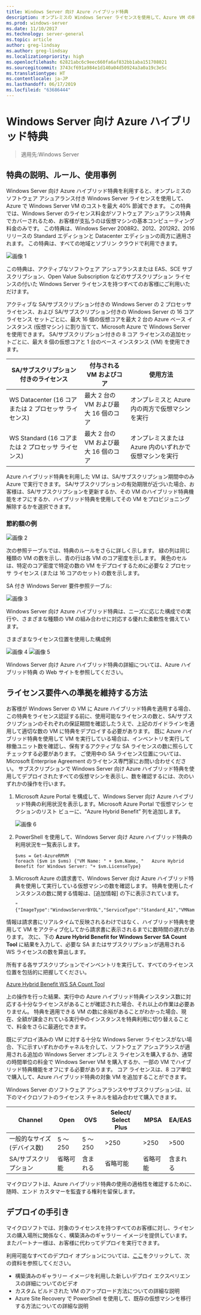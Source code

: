 ```yaml
---
title: Windows Server 向け Azure ハイブリッド特典
description: オンプレミスの Windows Server ライセンスを使用して、Azure VM の料金を節約できます
ms.prod: windows-server
ms.date: 11/10/2017
ms.technology: server-general
ms.topic: article
author: greg-lindsay
ms.author: greg-lindsay
ms.localizationpriority: high
ms.openlocfilehash: 62821abc6c9eec660fa6af832bb1aba151708021
ms.sourcegitcommit: 3743cf691a984e1d140a04d50924a3a0a19c3e5c
ms.translationtype: HT
ms.contentlocale: ja-JP
ms.lasthandoff: 06/17/2019
ms.locfileid: "63686444"
---
```

# <a name="azure-hybrid-benefit-for-windows-server"></a>Windows Server 向け Azure ハイブリッド特典

>適用先:Windows Server

## <a name="benefit-description-rules-and-use-cases"></a>特典の説明、ルール、使用事例

Windows Server 向け Azure ハイブリッド特典を利用すると、オンプレミスのソフトウェア アシュアランス付き Windows Server ライセンスを使用して、Azure で Windows Server VM のコストを最大 40% 節減できます。  この特典では、Windows Server のライセンス料金がソフトウェア アシュアランス特典でカバーされるため、お客様が支払うのは仮想マシンの基本コンピューティング料金のみです。  この特典は、Windows Server 2008R2、2012、2012R2、2016 リリースの Standard エディションと Datacenter エディションの両方に適用されます。  この特典は、すべての地域とソブリン クラウドで利用できます。


![画像 1](media/ahb01.png)

この特典は、アクティブなソフトウェア アシュアランスまたは EAS、SCE サブスクリプション、Open Value Subscription などのサブスクリプション ライセンスの付いた Windows Server ライセンスを持つすべてのお客様にご利用いただけます。  

アクティブな SA/サブスクリプション付きの Windows Server の 2 プロセッサ ライセンス、および SA/サブスクリプション付きの Windows Server の 16 コア ライセンス セットごとに、最大 16 個の仮想コアを最大 2 台の Azure ベース インスタンス (仮想マシン) に割り当てて、Microsoft Azure で Windows Server を使用できます。 SA/サブスクリプション付きの 8 コア ライセンスの追加セットごとに、最大 8 個の仮想コアと 1 台のベース インスタンス (VM) を使用できます。

| SA/サブスクリプション付きのライセンス            | 付与される VM およびコア            | 使用方法                                |
|-----------------------------------------|----------------------------------|-----------------------------------------------------|
| WS Datacenter (16 コアまたは 2 プロセッサ ライセンス)  | 最大 2 台の VM および最大 16 個のコア | オンプレミスと Azure 内の両方で仮想マシンを実行  |
| WS Standard (16 コアまたは 2 プロセッサ ライセンス)    | 最大 2 台の VM および最大 16 個のコア | オンプレミスまたは Azure 内のいずれかで仮想マシンを実行 |

Azure ハイブリッド特典を利用した VM は、SA/サブスクリプション期間中のみ Azure で実行できます。 SA/サブスクリプションの有効期限が近づいた場合、お客様は、SA/サブスクリプションを更新するか、その VM のハイブリッド特典機能をオフにするか、ハイブリッド特典を使用してその VM をプロビジョニング解除するかを選択できます。 

### <a name="savings-examples"></a>節約額の例 

![画像 2](media/ahb02.png)
 
次の参照テーブルでは、特典のルールをさらに詳しく示します。 緑の列は同じ種類の VM の数を示し、青の行は各 VM のコア密度を示します。 黄色のセルは、特定のコア密度で特定の数の VM をデプロイするために必要な 2 プロセッサ ライセンス (または 16 コアのセット) の数を示します。 

SA 付き Windows Server 要件参照テーブル:

![画像 3](media/ahb03.png)
 
Windows Server 向け Azure ハイブリッド特典は、ニーズに応じた構成での実行や、さまざまな種類の VM の組み合わせに対応する優れた柔軟性を備えています。

さまざまなライセンス位置を使用した構成例

![画像 4](media/ahb04.png)
![画像 5](media/ahb05.png)

 
Windows Server 向け Azure ハイブリッド特典の詳細については、Azure ハイブリッド特典 の Web サイトを参照してください。

## <a name="how-to-maintain-compliance"></a>ライセンス要件への準拠を維持する方法

お客様が Windows Server の VM に Azure ハイブリッド特典を適用する場合、この特典をライセンス認証する前に、使用可能なライセンスの数と、SA/サブスクリプションのそれぞれの保証期間を確認したうえで、上記のガイドラインを適用して適切な数の VM に特典をデプロイする必要があります。 既に Azure ハイブリッド特典を使用して VM を実行している場合は、インベントリを実行して稼働ユニット数を確認し、保有するアクティブな SA ライセンスの数に照らしてチェックする必要があります。  ご使用中の SA ライセンス位置については、Microsoft Enterprise Agreement のライセンス専門家にお問い合わせください。
サブスクリプションで Windows Server 向け Azure ハイブリッド特典を使用してデプロイされたすべての仮想マシンを表示し、数を確認するには、次のいずれかの操作を行います。

1. Microsoft Azure Portal を構成して、Windows Server 向け Azure ハイブリッド特典の利用状況を表示します。Microsoft Azure Portal で仮想マシン セクションのリスト ビューに、“Azure Hybrid Benefit” 列を追加します。 

    ![画像 6](media/ahb06.png)

2.  PowerShell を使用して、Windows Server 向け Azure ハイブリッド特典の利用状況を一覧表示します。

    ```
    $vms = Get-AzureRMVM 
    foreach ($vm in $vms) {"VM Name: " + $vm.Name, "   Azure Hybrid Benefit for Windows Server: "+ $vm.LicenseType}
    ```

3.  Microsoft Azure の請求書で、Windows Server 向け Azure ハイブリッド特典を使用して実行している仮想マシンの数を確認します。 特典を使用したインスタンスの数に関する情報は、[追加情報] の下に表示されています。

    ```
    "{"ImageType":"WindowsServerBYOL","ServiceType":"Standard_A1","VMName":"","UsageType":"ComputeHR"}" 
    ```

情報は請求書にリアルタイムで反映されるわけではなく、ハイブリッド特典を使用して VM をアクティブ化してから請求書に表示されるまでに数時間の遅れがあります。
次に、下の **Azure Hybrid Benefit for Windows Server SA Count Tool** に結果を入力して、必要な SA またはサブスクリプションが適用される WS ライセンスの数を算出します。

所有する各サブスクリプションでインベントリを実行して、すべてのライセンス位置を包括的に把握してください。

[Azure Hybrid Benefit WS SA Count Tool](http://download.microsoft.com/download/7/1/2/712FEFF0-155C-4ABF-96C0-CE4EC4DB0516/Azure_Hybrid_Benefit_Windows_Server_SA_Count_Tool.xlsx)

上の操作を行った結果、実行中の Azure ハイブリッド特典インスタンス数に対応する十分なライセンスがあることが確認された場合、それ以上の作業は必要ありません。 特典を適用できる VM の数に余裕があることがわかった場合、現在、全額が課金されている実行中のインスタンスを特典利用に切り替えることで、料金をさらに最適化できます。

既にデプロイ済みの VM に対する十分な Windows Server ライセンスがない場合、下に示すいずれかのチャネルを介して、ソフトウェア アシュアランスが適用される追加の Windows Server オンプレミス ライセンスを購入するか、通常の時間単位の料金で Windows Server VM を購入するか、一部の VM でハイブリッド特典機能をオフにする必要があります。 コア ライセンスは、8 コア単位で購入して、Azure ハイブリッド特典の対象 VM を追加することができます。 

Windows Server のソフトウェア アシュアランスやサブスクリプションは、以下のマイクロソフトのライセンス チャネルを組み合わせて購入できます。

| Channel                      | Open     | OVS      | Select/ Select Plus  | MPSA       | EA/EAS   |
|------------------------------|----------|----------|-----------------------|-----------|----------|
| 一般的なサイズ (デバイス数)  | 5 ～ 250    | 5 ～ 250    | >250                  | >250      | >500     |
| SA/サブスクリプション            | 省略可能 | 含まれる | 省略可能              | 省略可能  | 含まれる |

マイクロソフトは、Azure ハイブリッド特典の使用の適格性を確認するために、随時、エンド カスタマーを監査する権利を留保します。 

## <a name="deployment-guidance"></a>デプロイの手引き 

マイクロソフトでは、対象のライセンスを持つすべてのお客様に対し、ライセンスの購入場所に関係なく、構築済みのギャラリー イメージを提供しています。またパートナー様は、お客様に代わってデプロイを実行できます。 

利用可能なすべてのデプロイ オプションについては、[ここ](https://azure.microsoft.com/pricing/hybrid-use-benefit/)をクリックして、次の資料を参照してください。 
-   構築済みのギャラリー イメージを利用した新しいデプロイ エクスペリエンスの詳細についてのビデオ
-   カスタム ビルドされた VM のアップロード方法についての詳細な説明 
-   Azure Site Recovery で PowerShell を使用して、既存の仮想マシンを移行する方法についての詳細な説明 
